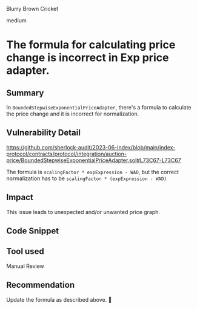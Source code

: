 Blurry Brown Cricket

medium

# The formula for calculating price change is incorrect in Exp price adapter.

## Summary
In `BoundedStepwiseExponentialPriceAdapter`, there's a formula to calculate the price change and it is incorrect for normalization.

## Vulnerability Detail
https://github.com/sherlock-audit/2023-06-Index/blob/main/index-protocol/contracts/protocol/integration/auction-price/BoundedStepwiseExponentialPriceAdapter.sol#L73C67-L73C67

The formula is `scalingFactor * expExpression - WAD`, but the correct normalization has to be `scalingFactor * (expExpression - WAD)`

## Impact
This issue leads to unexpected and/or unwanted price graph.

## Code Snippet

## Tool used

Manual Review

## Recommendation
Update the formula as described above. 🫡
